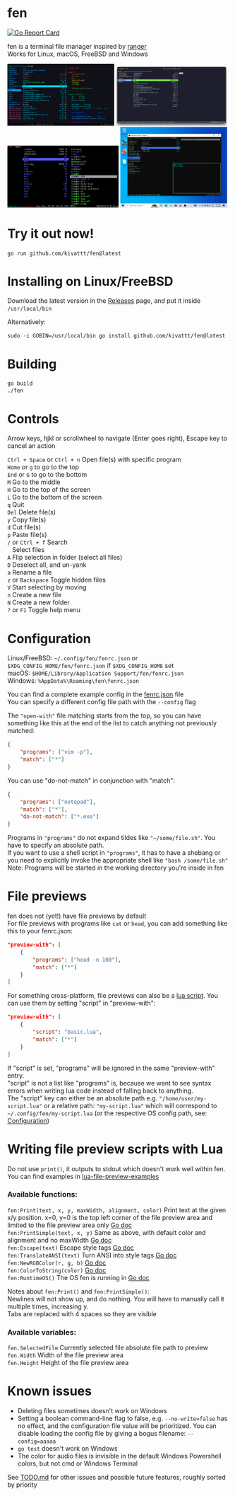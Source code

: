 # fen

[![Go Report Card](https://goreportcard.com/badge/github.com/kivattt/fen)](https://goreportcard.com/report/github.com/kivattt/fen)

fen is a terminal file manager inspired by [ranger](https://github.com/ranger/ranger)\
Works for Linux, macOS, FreeBSD and Windows

<p float="left">
<img src="screenshots/linux.png" alt="fen running on Linux, with the file preview rainbow.lua" width="48%">
<img src="screenshots/macos.png" alt="fen running on macOS, showing the no-write feature" width="50%">
<img src="screenshots/freebsd.png" alt="fen running on FreeBSD, showing the root file system" width="50%">
<img src="screenshots/windows.png" alt="fen running on Windows, showing the obsolete file properties window" width="48%">
</p>

# Try it out now!
```
go run github.com/kivattt/fen@latest
```

# Installing on Linux/FreeBSD
Download the latest version in the [Releases](https://github.com/kivattt/fen/releases) page, and put it inside `/usr/local/bin`

Alternatively:
```
sudo -i GOBIN=/usr/local/bin go install github.com/kivattt/fen@latest
```

# Building
```
go build
./fen
```

# Controls
Arrow keys, hjkl or scrollwheel to navigate (Enter goes right), Escape key to cancel an action

`Ctrl + Space` or `Ctrl + n` Open file(s) with specific program\
`Home` or `g` to go to the top\
`End` or `G` to go to the bottom\
`M` Go to the middle\
`H` Go to the top of the screen\
`L` Go to the bottom of the screen\
`q` Quit\
`Del` Delete file(s)\
`y` Copy file(s)\
`d` Cut file(s)\
`p` Paste file(s)\
`/` or `Ctrl + f` Search\
` ` Select files\
`A` Flip selection in folder (select all files)\
`D` Deselect all, and un-yank\
`a` Rename a file\
`z` or `Backspace` Toggle hidden files\
`V` Start selecting by moving\
`n` Create a new file\
`N` Create a new folder\
`?` or `F1` Toggle help menu

# Configuration
Linux/FreeBSD: `~/.config/fen/fenrc.json` or `$XDG_CONFIG_HOME/fen/fenrc.json` if `$XDG_CONFIG_HOME` set\
macOS: `$HOME/Library/Application Support/fen/fenrc.json`\
Windows: `%AppData%\Roaming\fen\fenrc.json`

You can find a complete example config in the [fenrc.json](fenrc.json) file\
You can specify a different config file path with the `--config` flag

The `"open-with"` file matching starts from the top, so you can have something like this at the end of the list to catch anything not previously matched:
```json
{
    "programs": ["vim -p"],
    "match": ["*"]
}
```

You can use "do-not-match" in conjunction with "match":
```json
{
    "programs": ["notepad"],
    "match": ["*"],
    "do-not-match": ["*.exe"]
}
```
Programs in `"programs"` do not expand tildes like `"~/some/file.sh"`. You have to specify an absolute path.\
If you want to use a shell script in `"programs"`, it has to have a shebang or you need to explicitly invoke the appropriate shell like `"bash /some/file.sh"`\
Note: Programs will be started in the working directory you're inside in fen

# File previews
fen does not (yet!) have file previews by default\
For file previews with programs like `cat` or `head`, you can add something like this to your fenrc.json:
```json
"preview-with": [
    {
        "programs": ["head -n 100"],
        "match": ["*"]
    }
]
```

For something cross-platform, file previews can also be a [lua script](lua-file-preview-examples/basic.lua). You can use them by setting "script" in "preview-with":
```json
"preview-with": [
    {
        "script": "basic.lua",
        "match": ["*"]
    }
]
```
If "script" is set, "programs" will be ignored in the same "preview-with" entry.\
"script" is not a list like "programs" is, because we want to see syntax errors when writing lua code instead of falling back to anything.\
The "script" key can either be an absolute path e.g. `"/home/user/my-script.lua"` or a relative path: `"my-script.lua"` which will correspond to `~/.config/fen/my-script.lua` (or the respective OS config path, see: [Configuration](#Configuration))

# Writing file preview scripts with Lua
Do not use `print()`, it outputs to stdout which doesn't work well within fen.\
You can find examples in [lua-file-preview-examples](lua-file-preview-examples)

### Available functions:
`fen:Print(text, x, y, maxWidth, alignment, color)` Print text at the given x/y position. x=0, y=0 is the top left corner of the file preview area and limited to the file preview area only [Go doc](https://pkg.go.dev/github.com/rivo/tview#Print)\
`fen:PrintSimple(text, x, y)` Same as above, with default color and alignment and no maxWidth [Go doc](https://pkg.go.dev/github.com/rivo/tview#PrintSimple)\
`fen:Escape(text)` Escape style tags [Go doc](https://pkg.go.dev/github.com/rivo/tview#Escape)\
`fen:TranslateANSI(text)` Turn ANSI into style tags [Go doc](https://pkg.go.dev/github.com/rivo/tview#TranslateANSI)\
`fen:NewRGBColor(r, g, b)` [Go doc](https://pkg.go.dev/github.com/gdamore/tcell/v2#NewRGBColor)\
`fen:ColorToString(color)` [Go doc](https://pkg.go.dev/github.com/gdamore/tcell/v2#Color.String)\
`fen:RuntimeOS()` The OS fen is running in [Go doc](https://pkg.go.dev/runtime#pkg-constants)

Notes about `fen:Print()` and `fen:PrintSimple()`:\
Newlines will not show up, and do nothing. You will have to manually call it multiple times, increasing y.\
Tabs are replaced with 4 spaces so they are visible

### Available variables:
`fen.SelectedFile` Currently selected file absolute file path to preview\
`fen.Width` Width of the file preview area\
`fen.Height` Height of the file preview area

# Known issues
- Deleting files sometimes doesn't work on Windows
- Setting a boolean command-line flag to false, e.g. `--no-write=false` has no effect, and the configuration file value will be prioritized. You can disable loading the config file by giving a bogus filename: `--config=aaaaa`
- `go test` doesn't work on Windows
- The color for audio files is invisible in the default Windows Powershell colors, but not cmd or Windows Terminal

See [TODO.md](TODO.md) for other issues and possible future features, roughly sorted by priority
